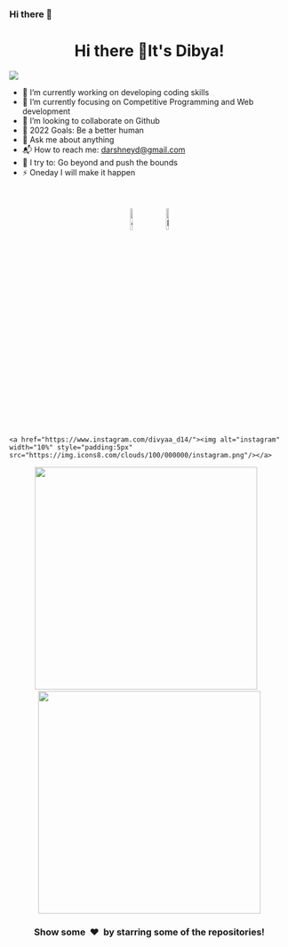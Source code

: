 ### Hi there 👋

<!--
**ddarshney/ddarshney** is a ✨ _special_ ✨ repository because its `README.md` (this file) appears on your GitHub profile.

Here are some ideas to get you started:

- 🔭 I’m currently working on ...
- 🌱 I’m currently learning ...
- 👯 I’m looking to collaborate on ...
- 🤔 I’m looking for help with ...
- 💬 Ask me about ...
- 📫 How to reach me: ...
- 😄 Pronouns: ...
- ⚡ Fun fact: ...
-->
<h1 align="center">Hi there 👋It's Dibya!  </h1>

![](https://activity-graph.herokuapp.com/graph?username=ddarshney&theme=react-dark&hide_border=true&area=true)


- 🔭 I’m currently working on developing coding skills 
- 🌱 I’m currently focusing on Competitive Programming and Web development
- 👯 I’m looking to collaborate on Github
- 🥅 2022 Goals: Be a better human 
- 💬 Ask me about anything
- 📬 How to reach me: darshneyd@gmail.com 
- 🧗 I try to: Go beyond and push the bounds
- ⚡ Oneday I will make it happen 

</br>




<p align="center" >
	<a href="https://github.com/ddarshney"><img alt="github" width="10%" style="padding:5px" src="https://img.icons8.com/clouds/100/000000/github.png"/></a>
	<a href="https://www.linkedin.com/in/dibya14/"><img alt="linkedin" width="10%" style="padding:5px" src="https://img.icons8.com/clouds/100/000000/linkedin.png"/></a>

	<a href="https://www.instagram.com/divyaa_d14/"><img alt="instagram" width="10%" style="padding:5px" src="https://img.icons8.com/clouds/100/000000/instagram.png"/></a>
	
</p>



<p align='center'><img width="400px" src="https://github-readme-streak-stats.herokuapp.com/?user=ddarshney&theme=radical" alt="" />&nbsp; &nbsp;<img width="400px" src="https://github-readme-stats.vercel.app/api?username=ddarshney&count_private=true&theme=radical"/></p>

<!--START_SECTION_PROFILE_VIEWS:readme-info-->
<!--END_SECTION_PROFILE_VIEWS:readme-info-->

<!--START_SECTION_LINES_OF_CODE:readme-info-->
<!--END_SECTION_LINES_OF_CODE:readme-info-->

<!--START_CONTRIBUTIONS:readme-info-->
<!--END_CONTRIBUTIONS:readme-info-->

<!--START_SECTION_DAILY_COMMIT:readme-info-->
<!--END_SECTION_DAILY_COMMIT:readme-info-->

<!--START_SECTION_WEEKLY_COMMIT:readme-info-->
<!--END_SECTION_WEEKLY_COMMIT:readme-info-->

<!--START_SECTION_LANGUAGE:readme-info-->
<!--END_SECTION_LANGUAGE:readme-info-->

<h3 align='center'>Show some &nbsp;❤️&nbsp; by starring some of the repositories! </h3> 
